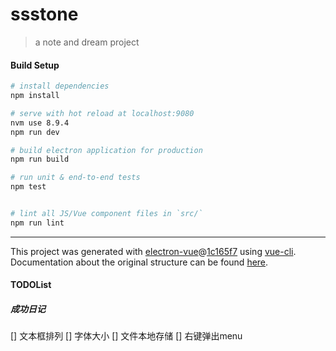 # ssstone

> a note and dream project

#### Build Setup

``` bash
# install dependencies
npm install

# serve with hot reload at localhost:9080
nvm use 8.9.4
npm run dev

# build electron application for production
npm run build

# run unit & end-to-end tests
npm test


# lint all JS/Vue component files in `src/`
npm run lint

```

---

This project was generated with [electron-vue](https://github.com/SimulatedGREG/electron-vue)@[1c165f7](https://github.com/SimulatedGREG/electron-vue/tree/1c165f7c5e56edaf48be0fbb70838a1af26bb015) using [vue-cli](https://github.com/vuejs/vue-cli). Documentation about the original structure can be found [here](https://simulatedgreg.gitbooks.io/electron-vue/content/index.html).


#### TODOList

##### 成功日记
[] 文本框排列
[] 字体大小
[] 文件本地存储
[] 右键弹出menu